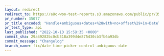 ```yaml
---
layout: redirect
redirect_to: https://a8c-woo-test-reports.s3.amazonaws.com/public/pr/35077/api/index.html
pr_number: 35077
pr_title_encoded: "Handle+ambiguous+dates+%28with+no+offset%29+in+DateTimePickerControl"
pr_test_type: api
last_published: "2022-10-13 15:58:35 +0000"
commit_sha: 29a49282bc0cb318a399d4e875430cb3fb6a93db
commit_message: "Changelog"
branch_name: fix/date-time-picker-control-ambiguous-date
---
```

